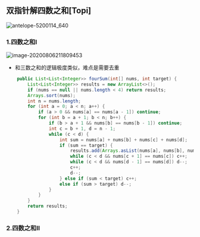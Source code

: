## 双指针解四数之和[Topi]

![antelope-5200114_640](D:\Dev\SrcCode\geek-algorithm-leetcode\src\main\leetcode_manuscripts\two_pointers\双指针解四数之和[Topi].assets\antelope-5200114_640.jpg)



### 1.四数之和I

![image-20200806211809453](D:\Dev\SrcCode\geek-algorithm-leetcode\src\main\leetcode_manuscripts\two_pointers\双指针解四数之和[Topi].assets\image-20200806211809453.png)

- 和三数之和的逻辑极度类似，难点是需要去重



```java
    public List<List<Integer>> fourSum(int[] nums, int target) {
        List<List<Integer>> results = new ArrayList<>();
        if (nums == null || nums.length < 4) return results;
        Arrays.sort(nums);
        int n = nums.length;
        for (int a = 0; a < n; a++) {
            if (a > 0 && nums[a] == nums[a - 1]) continue;
            for (int b = a + 1; b < n; b++) {
                if (b > a + 1 && nums[b] == nums[b - 1]) continue;
                int c = b + 1, d = n - 1;
                while (c < d) {
                    int sum = nums[a] + nums[b] + nums[c] + nums[d];
                    if (sum == target) {
                        results.add(Arrays.asList(nums[a], nums[b], nums[c], nums[d]));
                        while (c < d && nums[c + 1] == nums[c]) c++;
                        while (c < d && nums[d - 1] == nums[d]) d--;
                        c++;
                        d--;
                    } else if (sum < target) c++;
                    else if (sum > target) d--;
                }
            }
        }
        return results;
    }

```















### 2.四数之和II